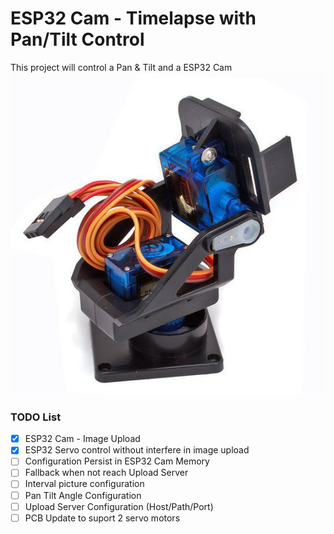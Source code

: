 ﻿# ESP32 Cam - Timelapse with Pan/Tilt Control
This project will control a Pan & Tilt and a ESP32 Cam
![Servo 9G Pan Tilt](https://github.com/kadu/esp32cam-timelapse/blob/main/doc/images/pantilt.jpg?raw=true)

### TODO List

- [x] ESP32 Cam - Image Upload
- [x] ESP32 Servo control without interfere in image upload
- [ ] Configuration Persist in ESP32 Cam Memory
- [ ] Fallback when not reach Upload Server
- [ ] Interval picture configuration
- [ ] Pan Tilt Angle Configuration
- [ ] Upload Server Configuration (Host/Path/Port)
- [ ] PCB Update to suport 2 servo motors